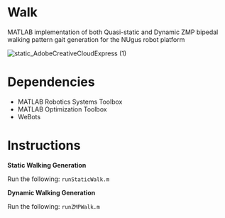# Walk

MATLAB implementation of both Quasi-static and Dynamic ZMP bipedal walking pattern  gait generation for the NUgus robot platform

![static_AdobeCreativeCloudExpress (1)](https://user-images.githubusercontent.com/41043317/149600562-7fbd1763-68a7-403c-9531-ffbf16dba646.gif)



# Dependencies
* MATLAB Robotics Systems Toolbox
* MATLAB Optimization Toolbox
* WeBots

# Instructions

**Static Walking Generation**

Run the following: `runStaticWalk.m`

**Dynamic Walking Generation**

Run the following: `runZMPWalk.m`
